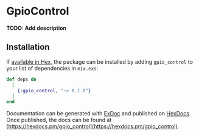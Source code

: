 # GpioControl

**TODO: Add description**

## Installation

If [available in Hex](https://hex.pm/docs/publish), the package can be installed
by adding `gpio_control` to your list of dependencies in `mix.exs`:

```elixir
def deps do
  [
    {:gpio_control, "~> 0.1.0"}
  ]
end
```

Documentation can be generated with [ExDoc](https://github.com/elixir-lang/ex_doc)
and published on [HexDocs](https://hexdocs.pm). Once published, the docs can
be found at [https://hexdocs.pm/gpio_control](https://hexdocs.pm/gpio_control).

